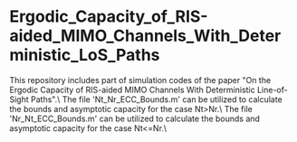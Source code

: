 # Ergodic_Capacity_of_RIS-aided_MIMO_Channels_With_Deterministic_LoS_Paths
This repository includes part of simulation codes of the paper "On the Ergodic Capacity of RIS-aided MIMO Channels With Deterministic Line-of-Sight Paths".\\
The file 'Nt_Nr_ECC_Bounds.m' can be utilized to calculate the bounds and asymptotic capacity for the case Nt>Nr.\\
The file 'Nr_Nt_ECC_Bounds.m' can be utilized to calculate the bounds and asymptotic capacity for the case Nt<=Nr.\\
